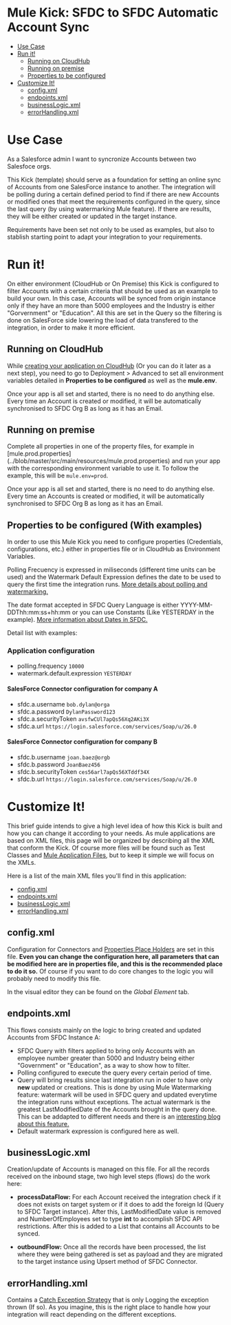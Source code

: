 # Mule Kick: SFDC to SFDC Automatic Account Sync

+ [Use Case](#usecase)
+ [Run it!](#runit)
    * [Running on CloudHub](#runoncloudhub)
    * [Running on premise](#runonopremise)
    * [Properties to be configured](#propertiestobeconfigured)
+ [Customize It!](#customizeit)
    * [config.xml](#configxml)
    * [endpoints.xml](#endpointsxml)
    * [businessLogic.xml](#businesslogicxml)
    * [errorHandling.xml](#errorhandlingxml)


# Use Case <a name="usecase"/>
As a Salesforce admin I want to syncronize Accounts between two Salesfoce orgs.

This Kick (template) should serve as a foundation for setting an online sync of Accounts from one SalesForce instance to another. The integration will be polling during a certain defined period to find if there are new Accounts or modified ones that meet the requirements configured in the query, since the last query (by using watermarking Mule feature). If there are results, they will be either created or updated in the target instance. 

Requirements have been set not only to be used as examples, but also to stablish starting point to adapt your integration to your requirements.

# Run it!

On either environment (CloudHub or On Premise) this Kick is configured to filter Accounts with a certain criteria that should be used as an example to build your own. 
In this case, Accounts will be synced from origin instance only if they have an more than 5000 employees and the Industry is either "Gorvernment" or "Education". All this are set in the Query so the filtering is done on SalesForce side lowering the load of data transfered to the integration, in order to make it more efficient.



## Running on CloudHub <a name="runoncloudhub"/>

While [creating your application on CloudHub](http://www.mulesoft.org/documentation/display/current/Hello+World+on+CloudHub) (Or you can do it later as a next step), you need to go to Deployment > Advanced to set all environment variables detailed in **Properties to be configured** as well as the **mule.env**. 

Once your app is all set and started, there is no need to do anything else. Every time an Account is created or modified, it will be automatically synchronised to SFDC Org B as long as it has an Email.


## Running on premise <a name="runonopremise"/>
Complete all properties in one of the property files, for example in [mule.prod.properties] (../blob/master/src/main/resources/mule.prod.properties) and run your app with the corresponding environment variable to use it. To follow the example, this will be `mule.env=prod`.

Once your app is all set and started, there is no need to do anything else. Every time an Accounts is created or modified, it will be automatically synchronised to SFDC Org B as long as it has an Email.


## Properties to be configured (With examples) <a name="propertiestobeconfigured"/>

In order to use this Mule Kick you need to configure properties (Credentials, configurations, etc.) either in properties file or in CloudHub as Environment Variables. 

Polling Frecuency is expressed in miliseconds (different time units can be used) and the Watermark Default Expression defines the date to be used to query the first time the integration runs. [More details about polling and watermarking.](http://www.mulesoft.org/documentation/display/current/Poll+Reference)

The date format accepted in SFDC Query Language is either YYYY-MM-DDThh:mm:ss+hh:mm or you can use Constants (Like YESTERDAY in the example). [More information about Dates in SFDC.](http://www.salesforce.com/us/developer/docs/officetoolkit/Content/sforce_api_calls_soql_select_dateformats.htm)

Detail list with examples:

### Application configuration
+ polling.frequency `10000`  
+ watermark.default.expression `YESTERDAY`

#### SalesForce Connector configuration for company A
+ sfdc.a.username `bob.dylan@orga`
+ sfdc.a.password `DylanPassword123`
+ sfdc.a.securityToken `avsfwCUl7apQs56Xq2AKi3X`
+ sfdc.a.url `https://login.salesforce.com/services/Soap/u/26.0`

#### SalesForce Connector configuration for company B
+ sfdc.b.username `joan.baez@orgb`
+ sfdc.b.password `JoanBaez456`
+ sfdc.b.securityToken `ces56arl7apQs56XTddf34X`
+ sfdc.b.url `https://login.salesforce.com/services/Soap/u/26.0`



# Customize It!<a name="customizeit"/>

This brief guide intends to give a high level idea of how this Kick is built and how you can change it according to your needs.
As mule applications are based on XML files, this page will be organized by describing all the XML that conform the Kick.
Of course more files will be found such as Test Classes and [Mule Application Files](http://www.mulesoft.org/documentation/display/current/Application+Format), but to keep it simple we will focus on the XMLs.

Here is a list of the main XML files you'll find in this application:

* [config.xml](#configxml)
* [endpoints.xml](#endpointsxml)
* [businessLogic.xml](#businesslogicxml)
* [errorHandling.xml](#errorhandlingxml)


## config.xml<a name="configxml"/>
Configuration for Connectors and [Properties Place Holders](http://www.mulesoft.org/documentation/display/current/Configuring+Properties) are set in this file. **Even you can change the configuration here, all parameters that can be modified here are in properties file, and this is the recommended place to do it so.** Of course if you want to do core changes to the logic you will probably need to modify this file.

In the visual editor they can be found on the *Global Element* tab.

## endpoints.xml<a name="endpointsxml"/>
This flows consists mainly on the logic to bring created and updated Accounts from SFDC Instance A:
+ SFDC Query with filters applied to bring only Accounts with an employee number greater than 5000 and Industry being either "Government" or "Education", as a way to show how to filter.
+ Polling configured to execute the query every certain period of time.
+ Query will bring results since last integration run in oder to have only **new** updated or creations. This is done by using Mule Watermarking feature: watermark will be used in SFDC query and updated everytime the integration runs without exceptions. The actual watermark is the greatest LastModifiedDate of the Accounts brought in the query done. This can be addapted to different needs and there is an [interesting blog about this feature.](http://blogs.mulesoft.org/data-synchronizing-made-easy-with-mule-watermarks/)
+ Default watermark expression is configured here as well.

## businessLogic.xml<a name="businesslogicxml"/>
Creation/update of Accounts is managed on this file. For all the records received on the inbound stage, two high level steps (flows) do the work here:

+ **processDataFlow:** For each Account received the integration check if it does not exists on target system or if it does to add the foreign Id (Query to SFDC Target instance). After this, LastModifiedDate value is removed and NumberOfEmployees set to type **int** to accomplish SFDC API restrictions. After this is added to a List that contains all Accounts to be synced.

+ **outboundFlow:** Once all the records have been processed, the list where they were being gathered is set as payload and they are migrated to the target instance using Upsert method of SFDC Connector.


## errorHandling.xml<a name="errorhandlingxml"/>
Contains a [Catch Exception Strategy](http://www.mulesoft.org/documentation/display/current/Catch+Exception+Strategy) that is only Logging the exception thrown (If so). As you imagine, this is the right place to handle how your integration will react depending on the different exceptions. 